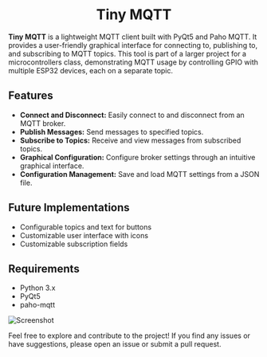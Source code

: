 <h1 align="center">Tiny MQTT</h1>

<p><strong>Tiny MQTT</strong> is a lightweight MQTT client built with PyQt5 and Paho MQTT. It provides a user-friendly graphical interface for connecting to, publishing to, and subscribing to MQTT topics. This tool is part of a larger project for a microcontrollers class, demonstrating MQTT usage by controlling GPIO with multiple ESP32 devices, each on a separate topic.</p>

<h2>Features</h2>
<ul>
    <li><strong>Connect and Disconnect:</strong> Easily connect to and disconnect from an MQTT broker.</li>
    <li><strong>Publish Messages:</strong> Send messages to specified topics.</li>
    <li><strong>Subscribe to Topics:</strong> Receive and view messages from subscribed topics.</li>
    <li><strong>Graphical Configuration:</strong> Configure broker settings through an intuitive graphical interface.</li>
    <li><strong>Configuration Management:</strong> Save and load MQTT settings from a JSON file.</li>
</ul>

<h2>Future Implementations</h2>
<ul>
    <li>Configurable topics and text for buttons</li>
    <li>Customizable user interface with icons</li>
    <li>Customizable subscription fields</li>
</ul>

<h2>Requirements</h2>
<ul>
    <li>Python 3.x</li>
    <li>PyQt5</li>
    <li>paho-mqtt</li>
</ul>
<p><img src="https://github.com/user-attachments/assets/98e68e95-8fa0-4461-9ec0-62543c894216" alt="Screenshot" style="max-width:100%; height:auto;"></p>

<p>Feel free to explore and contribute to the project! If you find any issues or have suggestions, please open an issue or submit a pull request.</p>
